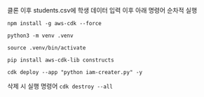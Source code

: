 클론 이후
students.csv에 학생 데이터 입력
이후 아래 명령어 순차적 실행

`npm install -g aws-cdk --force`

`python3 -m venv .venv`

`source .venv/bin/activate`

`pip install aws-cdk-lib constructs`

`cdk deploy --app "python iam-creater.py" -y`

삭제 시 실행 명령어
`cdk destroy --all`
